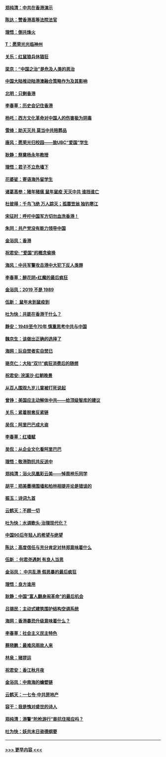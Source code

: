 #### [郑纯清：中共在香港演示](../pages/nsc993/n11670539.md?t=11211711) 
#### [陈达：赞香港高等法院法官](../pages/nsc993/n11669542.md?t=11211711) 
#### [理悟：倒共烽火](../pages/nsc993/n11668844.md?t=11211711) 
#### [T：愿荣光光临神州](../pages/nsc993/n11668421.md?t=11211711) 
#### [关乐：红鼠狼兵休猖狂](../pages/nsc993/n11668378.md?t=11211711) 
#### [梁京：“中国之治”是危及人类的恶治](../pages/nsc993/n11668328.md?t=11211711) 
#### [中国大陆推动陆港澳融合策略作为及其影响](../pages/nsc993/n11668157.md?t=11211711) 
#### [北明：只剩香港](../pages/nsc993/n11668002.md?t=11211711) 
#### [李春草：历史会记住香港](../pages/nsc993/n11667927.md?t=11211711) 
#### [杨吒：西方文化革命对中国人的伤害极为阴毒](../pages/nsc993/n11664521.md?t=11211711) 
#### [雪绮：助天灭共 莫当中共陪葬品](../pages/nsc993/n11662650.md?t=11211711) 
#### [唐风：愿荣光归校园——致UBC“爱国”学生](../pages/nsc993/n11662194.md?t=11211711) 
#### [耿静：祭奠杨永年教授](../pages/nsc993/n11662514.md?t=11211711) 
#### [理悟：君子不立危墙下](../pages/nsc993/n11662172.md?t=11211711) 
#### [花婆娑：寄语海外留学生](../pages/nsc993/n11662121.md?t=11211711) 
#### [诸葛高参：猪年猪瘟 鼠年鼠疫 天灭中共 谁挡谁亡](../pages/nsc993/n11661980.md?t=11211711) 
#### [杜彼得：千鸟飞绝 万人踪灭；孤蓑笠翁 独钓寒江](../pages/nsc993/n11661170.md?t=11211711) 
#### [宋征时：呼吁中国军方切勿血洗香港！](../pages/nsc993/n11415318.md?t=11211711) 
#### [朱同：共产党没有能力领导中国](../pages/nsc993/n11660421.md?t=11211711) 
#### [金浴凤：香港](../pages/nsc993/n11660419.md?t=11211711) 
#### [祝君安: “爱国”的概念偷换](../pages/nsc993/n11659706.md?t=11211711) 
#### [海风：中共军警攻击港中大犯下反人类罪](../pages/nsc993/n11659632.md?t=11211711) 
#### [李春草：醉花阴•红魔的最后疯狂](../pages/nsc993/n11659287.md?t=11211711) 
#### [金浴凤：2019 不是 1989](../pages/nsc993/n11657663.md?t=11211711) 
#### [伍新： 鼠年未到鼠疫到](../pages/nsc993/n11655098.md?t=11211711) 
#### [吐为快：共匪在香港干什么？](../pages/nsc993/n11654891.md?t=11211711) 
#### [静安：1949至今70年 慎重思考中共与中国](../pages/nsc993/n11651244.md?t=11211711) 
#### [魏京生：该做出正确的选择了](../pages/nsc993/n11653084.md?t=11211711) 
#### [海网：玩自焚者实自焚已](../pages/nsc993/n11652423.md?t=11211711) 
#### [骆克仁：大陆“双11”疯狂消费后的随想](../pages/nsc993/n11652305.md?t=11211711) 
#### [祝君安: 浣溪沙·红朝晚景](../pages/nsc993/n11652258.md?t=11211711) 
#### [从百人围观九岁儿童被打死说起](../pages/nsc993/n11651030.md?t=11211711) 
#### [曾铮：美国应主动解体中共——给顶级智库的建议](../pages/nsc993/n11649888.md?t=11211711) 
#### [关乐：紧着脱套反紧链](../pages/nsc993/n11649069.md?t=11211711) 
#### [吴侃：阿里巴巴成大盗](../pages/nsc993/n11645523.md?t=11211711) 
#### [李春草：红墙赋](../pages/nsc993/n11646389.md?t=11211711) 
#### [吴侃：从企业文化看阿里巴巴](../pages/nsc993/n11645476.md?t=11211711) 
#### [理悟：敬港胞抗共反送中](../pages/nsc993/n11645466.md?t=11211711) 
#### [郑纯清：浴火凤凰彩云美——悼周梓乐同学](../pages/nsc993/n11645155.md?t=11211711) 
#### [胡平：把美墨境围墙和柏林相提并论是错误的](../pages/nsc993/n11645134.md?t=11211711) 
#### [振玉：诗词九首](../pages/nsc993/n11644081.md?t=11211711) 
#### [云鹤天：不顾一切](../pages/nsc993/n11643508.md?t=11211711) 
#### [吐为快：水调歌头·治理现代化？](../pages/nsc993/n11643485.md?t=11211711) 
#### [中国90后年轻人的希望与绝望](../pages/nsc993/n11642317.md?t=11211711) 
#### [陈达：高度信任与充分肯定对林郑意味着什么](../pages/nsc993/n11641441.md?t=11211711) 
#### [伍新 ：何君尧遇刺 有良人当思](../pages/nsc993/n11641503.md?t=11211711) 
#### [金浴凤： 中共乱港  假恶暴的最后疯狂](../pages/nsc993/n11641495.md?t=11211711) 
#### [理悟：良方谁用](../pages/nsc993/n11641463.md?t=11211711) 
#### [耿静：中国“富人翻身闹革命”的最后机会](../pages/nsc993/n11640655.md?t=11211711) 
#### [吕锡民：主动式建筑围护结构空调系统](../pages/nsc993/n11640168.md?t=11211711) 
#### [海网：香港暴恐升级意味着什么？](../pages/nsc993/n11635904.md?t=11211711) 
#### [李春草：社会主义民主特色](../pages/nsc993/n11634657.md?t=11211711) 
#### [蔡晓鹏：最难风雨故人来](../pages/nsc993/n11633145.md?t=11211711) 
#### [林泉：猪猡运](../pages/nsc993/n11631469.md?t=11211711) 
#### [祝君安：香江秋月夜](../pages/nsc993/n11631440.md?t=11211711) 
#### [金浴凤：中南海的蟾嬖链](../pages/nsc993/n11631290.md?t=11211711) 
#### [云鹤天：一七令·中共房地产](../pages/nsc993/n11630084.md?t=11211711) 
#### [容干：我是愧对盛世的诗人](../pages/nsc993/n11630059.md?t=11211711) 
#### [郑纯清：港警“陀枪游行”能抗住报应吗？](../pages/nsc993/n11629999.md?t=11211711) 
#### [吐为快：妖共末日盗德纲要](../pages/nsc993/n11628610.md?t=11211711) 

----
#### [ >>> 更早内容 <<< ](../indexes/nsc993-earlier.md)
